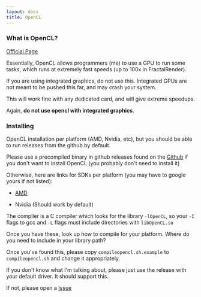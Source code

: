 ```yaml
---
layout: docs
title: OpenCL
---
```



### What is OpenCL?

[Official Page](https://www.khronos.org/opencl/)

Essentially, OpenCL allows programmers (me) to use a GPU to run some tasks, which runs at extremely fast speeds (up to 100x in FractalRender).

If you are using integrated graphics, do not use this. Integrated GPUs are not meant to be pushed this far, and may crash your system.

This will work fine with any dedicated card, and will give extreme speedups.

Again, **do not use opencl with integrated graphics**.

### Installing

OpenCL installation per platform (AMD, Nvidia, etc), but you should be able to run releases from the github by default.

Please use a precompiled binary in github releases found on the [Github](http://github.chemicaldevelopment.us/fractalrender/releases) if you don't want to install OpenCL (you probably don't need to install it)


Otherwise, here are links for SDKs per platform (you may have to google yours if not listed):

  * [AMD](http://developer.amd.com/tools-and-sdks/opencl-zone/amd-accelerated-parallel-processing-app-sdk/)

  * Nvidia (Should work by default)

The compiler is a C compiler which looks for the library `-lOpenCL`, so your `-I` flags to gcc and `-L` flags must include directories with `libOpenCL.so`

Once you have these, look up how to compile for your platform. Where do you need to include in your library path?

Once you've found this, please copy `compileopencl.sh.example` to `compileopencl.sh` and change it appropriately.

If you don't know what I'm talking about, please just use the release with your default driver. It should support this. 

If not, please open a [Issue](http://github.chemicaldevelopment.us/fractalrender/issues/new)

